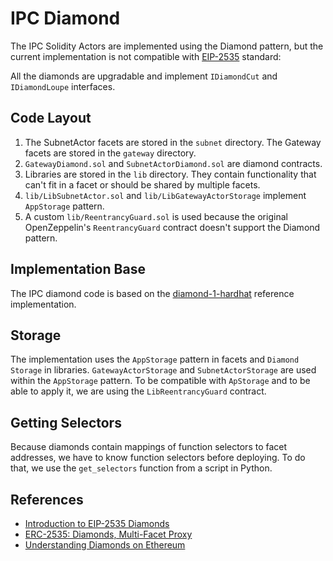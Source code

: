 # IPC Diamond

The IPC Solidity Actors are implemented using the Diamond pattern, but the current implementation
is not compatible with [EIP-2535](https://eips.ethereum.org/EIPS/eip-2535) standard:

All the diamonds are upgradable and implement `IDiamondCut` and `IDiamondLoupe` interfaces.

## Code Layout

1. The SubnetActor facets are stored in the `subnet` directory. The Gateway facets are stored in the `gateway` directory.
2. `GatewayDiamond.sol` and `SubnetActorDiamond.sol` are diamond contracts.
3. Libraries are stored in the `lib` directory. They contain functionality that can't fit in a facet or should be shared by multiple facets.
4. `lib/LibSubnetActor.sol` and `lib/LibGatewayActorStorage` implement `AppStorage` pattern.
5. A custom `lib/ReentrancyGuard.sol` is used because the original OpenZeppelin's `ReentrancyGuard` contract doesn't support the Diamond pattern.

## Implementation Base
The IPC diamond code is based on the [diamond-1-hardhat](https://github.com/mudgen/diamond-1-hardhat/tree/main/contracts) reference implementation.

## Storage
The implementation uses the `AppStorage` pattern in facets and `Diamond Storage` in libraries.
`GatewayActorStorage` and `SubnetActorStorage` are used within the `AppStorage` pattern.
To be compatible with `ApStorage` and to be able to apply it, we are using the `LibReentrancyGuard` contract.

## Getting Selectors
Because diamonds contain mappings of function selectors to facet addresses, we have to know function selectors before deploying.
To do that, we use the `get_selectors` function from a script in Python.

## References
- [Introduction to EIP-2535 Diamonds](https://eip2535diamonds.substack.com/p/introduction-to-the-diamond-standard)
- [ERC-2535: Diamonds, Multi-Facet Proxy](https://eips.ethereum.org/EIPS/eip-2535#facets-state-variables-and-diamond-storage)
- [Understanding Diamonds on Ethereum](https://dev.to/mudgen/understanding-diamonds-on-ethereum-1fb)
